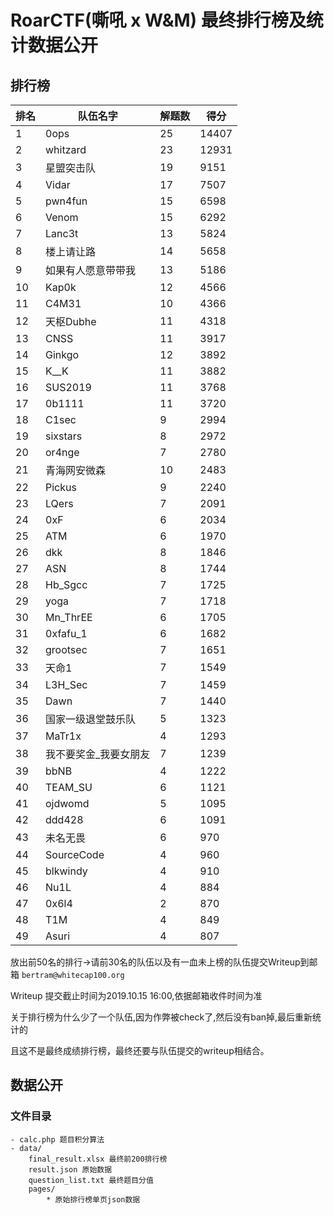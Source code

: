 # RoarCTF(嘶吼 x W&M) 最终排行榜及统计数据公开


## 排行榜

排名|队伍名字|解题数|得分
-|-|-|-
1|0ops  |  25 | 14407
2|whitzard  |  23 | 12931
3|星盟突击队  | 19 | 9151
4|Vidar |  17 | 7507
5|pwn4fun |15 | 6598
6|Venom  | 15 | 6292
7|Lanc3t | 13 | 5824
8|楼上请让路  | 14 | 5658
9|如果有人愿意带带我 |  13 | 5186
10|Kap0k  | 12 | 4566
11|C4M31  | 10 | 4366
12|天枢Dubhe |11 | 4318
13|CNSS  |  11 | 3917
14|Ginkgo | 12 | 3892
15|K__K  |  11|  3882
16|SUS2019| 11 | 3768
17|0b1111 | 11 | 3720
18|C1sec  | 9  | 2994
19|sixstars  |  8  | 2972
20|or4nge | 7 |  2780
21|青海网安微森 | 10 | 2483
22|Pickus | 9  | 2240
23|LQers  | 7  | 2091
24|0xF| 6  | 2034
25|ATM |6  | 1970
26|dkk |8  | 1846
27|ASN |8  | 1744
28|Hb_Sgcc |7 |  1725
29|yoga  |  7  | 1718
30|Mn_ThrEE |   6 |  1705
31|0xfafu_1  |  6  | 1682
32|grootsec  |  7 |  1651
33|天命1| 7  | 1549
34|L3H_Sec |7  | 1459
35|Dawn  |  7  | 1440
36|国家一级退堂鼓乐队  | 5 |  1323
37|MaTr1x | 4  | 1293
38|我不要奖金_我要女朋友 |7  | 1239
39|bbNB   | 4 |  1222
40|TEAM_SU |6  | 1121
41|ojdwomd| 5 |  1095
42|ddd428  |6  | 1091
43|未名无畏   | 6 |  970
44|SourceCode | 4 |  960
45|blkwindy   | 4 | 910
46|Nu1L  |  4  | 884
47|0x6l4  | 2  | 870
48|T1M |4  | 849
49|Asuri |  4  | 807

放出前50名的排行->请前30名的队伍以及有一血未上榜的队伍提交Writeup到邮箱 `bertram@whitecap100.org`

Writeup 提交截止时间为2019.10.15 16:00,依据邮箱收件时间为准

关于排行榜为什么少了一个队伍,因为作弊被check了,然后没有ban掉,最后重新统计的

且这不是最终成绩排行榜，最终还要与队伍提交的writeup相结合。

## 数据公开

### 文件目录

```
- calc.php 题目积分算法
- data/
    final_result.xlsx 最终前200排行榜
    result.json 原始数据
    question_list.txt 最终题目分值
    pages/
        * 原始排行榜单页json数据
```
